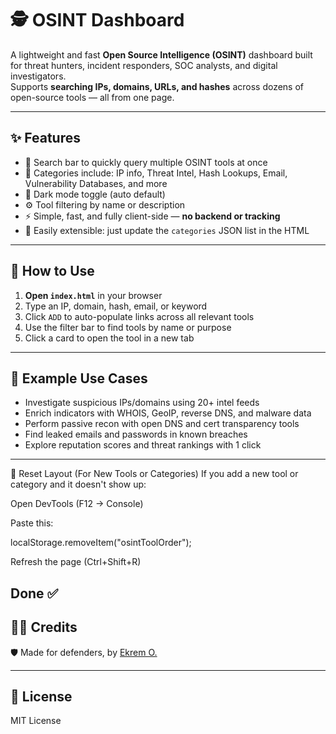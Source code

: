 # 🕵️ OSINT Dashboard

A lightweight and fast **Open Source Intelligence (OSINT)** dashboard built for threat hunters, incident responders, SOC analysts, and digital investigators.  
Supports **searching IPs, domains, URLs, and hashes** across dozens of open-source tools — all from one page.

---

## ✨ Features

- 🔎 Search bar to quickly query multiple OSINT tools at once
- 🎯 Categories include: IP info, Threat Intel, Hash Lookups, Email, Vulnerability Databases, and more
- 🌙 Dark mode toggle (auto default)
- ⚙️ Tool filtering by name or description
- ⚡ Simple, fast, and fully client-side — **no backend or tracking**
- 🧠 Easily extensible: just update the `categories` JSON list in the HTML

---

## 🚀 How to Use

1. **Open `index.html`** in your browser  
2. Type an IP, domain, hash, email, or keyword  
3. Click `ADD` to auto-populate links across all relevant tools  
4. Use the filter bar to find tools by name or purpose  
5. Click a card to open the tool in a new tab

---

## 🧩 Example Use Cases

- Investigate suspicious IPs/domains using 20+ intel feeds
- Enrich indicators with WHOIS, GeoIP, reverse DNS, and malware data
- Perform passive recon with open DNS and cert transparency tools
- Find leaked emails and passwords in known breaches
- Explore reputation scores and threat rankings with 1 click

---
🧼 Reset Layout (For New Tools or Categories)
If you add a new tool or category and it doesn't show up:

Open DevTools (F12 → Console)

Paste this:

localStorage.removeItem("osintToolOrder");

Refresh the page (Ctrl+Shift+R)

Done ✅
---

## 👨‍💻 Credits

🛡️ Made for defenders, by [Ekrem O.](https://www.linkedin.com/in/ekremozdemir19/)

---

## 📜 License

MIT License

